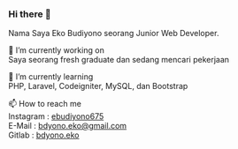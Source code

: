 ### Hi there 👋

Nama Saya Eko Budiyono seorang Junior Web Developer. 

🔭 I’m currently working on <br>
Saya seorang fresh graduate dan sedang mencari pekerjaan
<br>

🌱 I’m currently learning <br>
PHP, Laravel, Codeigniter, MySQL, dan Bootstrap

<!-- 👯 I’m looking to collaborate on -->
<!-- 🤔 I’m looking for help with  -->
<!-- 💬 Ask me about  -->

📫 How to reach me <br>
Instagram : <a href="https://www.instagram.com/ebudiyono675/">ebudiyono675</a> <br>
E-Mail : bdyono.eko@gmail.com <br>
Gitlab : <a href="https://gitlab.com/bdyono.eko">bdyono.eko<a>
<br><br>

<!-- ⚡ Fun fact: ... -->
